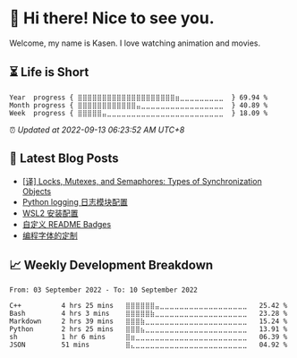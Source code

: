 <h1>👋 Hi there! Nice to see you.</h1>

Welcome, my name is Kasen. I love watching animation and movies.

## ⏳ Life is Short

<!-- Start of Time Progress Bar -->
``` text
Year  progress { ⣿⣿⣿⣿⣿⣿⣿⣿⣿⣿⣿⣿⣿⣿⣿⣿⣿⣿⣿⣿⣶⣀⣀⣀⣀⣀⣀⣀⣀⣀  } 69.94 %
Month progress { ⣿⣿⣿⣿⣿⣿⣿⣿⣿⣿⣿⣿⣤⣀⣀⣀⣀⣀⣀⣀⣀⣀⣀⣀⣀⣀⣀⣀⣀⣀  } 40.89 %
Week  progress { ⣿⣿⣿⣿⣿⣤⣀⣀⣀⣀⣀⣀⣀⣀⣀⣀⣀⣀⣀⣀⣀⣀⣀⣀⣀⣀⣀⣀⣀⣀  } 18.09 %
```

⏰ *Updated at 2022-09-13 06:23:52 AM UTC+8*

<!-- End of Time Progress Bar -->

## 📝 Latest Blog Posts

<!-- BLOG-POST-LIST:START -->
- [[译] Locks, Mutexes, and Semaphores: Types of Synchronization Objects](https://blog.imkasen.com/locks-mutexes-semaphores.html)
- [Python logging 日志模块配置](https://blog.imkasen.com/python-logging.html)
- [WSL2 安装配置](https://blog.imkasen.com/wsl2-config.html)
- [自定义 README Badges](https://blog.imkasen.com/custom-readme-badges.html)
- [编程字体的定制](https://blog.imkasen.com/coding-fonts-configuration.html)
<!-- BLOG-POST-LIST:END -->

## 📈 Weekly Development Breakdown

<!--START_SECTION:waka-->

```text
From: 03 September 2022 - To: 10 September 2022

C++          4 hrs 25 mins   ⣿⣿⣿⣿⣿⣿⣤⣀⣀⣀⣀⣀⣀⣀⣀⣀⣀⣀⣀⣀⣀⣀⣀⣀⣀   25.42 %
Bash         4 hrs 3 mins    ⣿⣿⣿⣿⣿⣷⣀⣀⣀⣀⣀⣀⣀⣀⣀⣀⣀⣀⣀⣀⣀⣀⣀⣀⣀   23.28 %
Markdown     2 hrs 39 mins   ⣿⣿⣿⣷⣀⣀⣀⣀⣀⣀⣀⣀⣀⣀⣀⣀⣀⣀⣀⣀⣀⣀⣀⣀⣀   15.24 %
Python       2 hrs 25 mins   ⣿⣿⣿⣦⣀⣀⣀⣀⣀⣀⣀⣀⣀⣀⣀⣀⣀⣀⣀⣀⣀⣀⣀⣀⣀   13.91 %
sh           1 hr 6 mins     ⣿⣶⣀⣀⣀⣀⣀⣀⣀⣀⣀⣀⣀⣀⣀⣀⣀⣀⣀⣀⣀⣀⣀⣀⣀   06.39 %
JSON         51 mins         ⣿⣄⣀⣀⣀⣀⣀⣀⣀⣀⣀⣀⣀⣀⣀⣀⣀⣀⣀⣀⣀⣀⣀⣀⣀   04.92 %
```

<!--END_SECTION:waka-->

